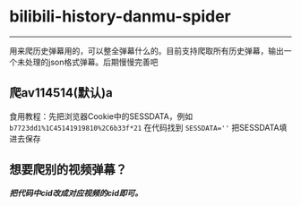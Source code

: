 # bilibili-history-danmu-spider

* * *
用来爬历史弹幕用的，可以整全弹幕什么的。目前支持爬取所有历史弹幕，输出一个未处理的json格式弹幕。后期慢慢完善吧

## 爬av114514(默认)a
食用教程：先把浏览器Cookie中的SESSDATA，例如
`b7723dd1%1C45141919810%2C6b33f*21`
在代码找到
`SESSDATA=''`
把SESSDATA填进去保存

## 想要爬别的视频弹幕？
***把代码中cid改成对应视频的cid即可。***